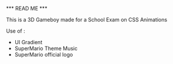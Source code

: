 *** READ ME ***

This is a 3D Gameboy made for a School Exam on CSS Animations 

Use of : 
- UI Gradient 
- SuperMario Theme Music
- SuperMario official logo